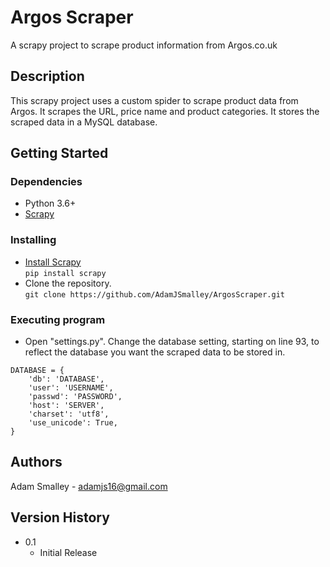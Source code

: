 # Argos Scraper

A scrapy project to scrape product information from Argos.co.uk

## Description

This scrapy project uses a custom spider to scrape product data from Argos. It scrapes the URL, price name and product categories. It stores the scraped data in a MySQL database.

## Getting Started

### Dependencies

* Python 3.6+
* [Scrapy](https://scrapy.org/)

### Installing

* [Install Scrapy](https://github.com/scrapy/scrapy)\
`pip install scrapy`
* Clone the repository.\
`git clone https://github.com/AdamJSmalley/ArgosScraper.git`

### Executing program

* Open "settings.py". Change the database setting, starting on line 93, to reflect the database you want the scraped data to be stored in.
```
DATABASE = {    
    'db': 'DATABASE',
    'user': 'USERNAME',
    'passwd': 'PASSWORD',
    'host': 'SERVER',
    'charset': 'utf8',    
    'use_unicode': True,    
}
```

## Authors

Adam Smalley - adamjs16@gmail.com

## Version History

* 0.1
    * Initial Release
